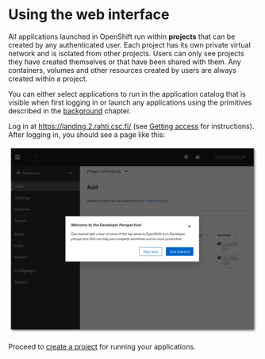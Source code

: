 # Using the web interface

All applications launched in OpenShift run within **projects** that can be
created by any authenticated user. Each project has its own private virtual
network and is isolated from other projects. Users can only see projects
they have created themselves or that have been shared with them. Any
containers, volumes and other resources created by users are always created
within a project.

You can either select applications to run in the application catalog that is
visible when first logging in or launch any applications using the
primitives described in the [background](../concepts.md) chapter.

Log in at <https://landing.2.rahti.csc.fi/> (see [Getting access](../access.md)
for instructions). After logging in, you should see a page like this:

![OpenShift main page](img/openshift_main_page_4.png)

Proceed to [create a project](../projects_and_quota.md) for running your applications.
